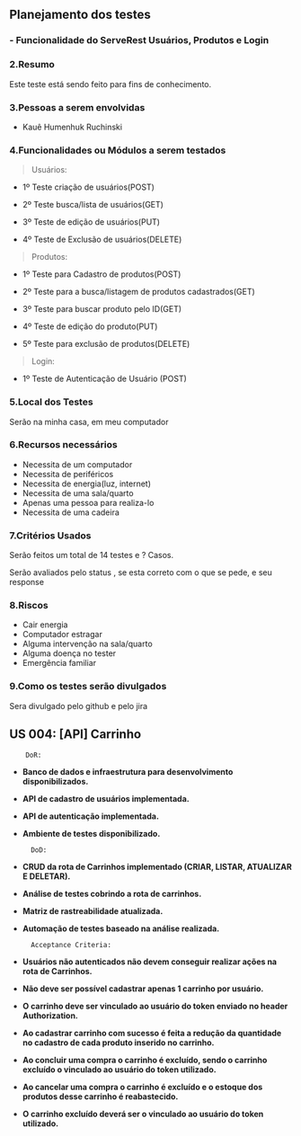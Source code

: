 ## Planejamento dos testes

### - Funcionalidade do ServeRest Usuários, Produtos e Login


### 2.Resumo

Este teste está sendo feito para fins de conhecimento.

### 3.Pessoas a serem envolvidas
- Kauê Humenhuk Ruchinski

### 4.Funcionalidades ou Módulos a serem testados

> Usuários:

- 1º Teste criação de usuários(POST)

- 2º Teste busca/lista de usuários(GET)

- 3º Teste de edição de usuários(PUT)

- 4º Teste de Exclusão de usuários(DELETE)

> Produtos:

- 1º Teste para Cadastro de produtos(POST)

- 2º Teste para a busca/listagem de produtos cadastrados(GET)

- 3º Teste para buscar produto pelo ID(GET)

- 4º Teste de edição do produto(PUT)

- 5º Teste para exclusão de produtos(DELETE)

> Login:

- 1º Teste de Autenticação de Usuário (POST)

### 5.Local dos Testes

Serão na minha casa, em meu computador

### 6.Recursos necessários

- Necessita de um computador
- Necessita de periféricos
- Necessita de energia(luz, internet)
- Necessita de uma sala/quarto
- Apenas uma pessoa para realiza-lo
- Necessita de uma cadeira

### 7.Critérios Usados

Serão feitos um total de 14 testes e ? Casos.

Serão avaliados pelo status , se esta correto com o que se pede, e seu response

### 8.Riscos

- Cair energia
- Computador estragar
- Alguma intervenção na sala/quarto
- Alguma doença no tester
- Emergência familiar

### 9.Como os testes serão divulgados

Sera divulgado pelo github e pelo jira 

## US 004: [API] Carrinho

        DoR:

- **Banco de dados e infraestrutura para desenvolvimento disponibilizados.**
- **API de cadastro de usuários implementada.**
- **API de autenticação implementada.**
- **Ambiente de testes disponibilizado.**

        DoD:

- **CRUD da rota de Carrinhos implementado (CRIAR, LISTAR, ATUALIZAR E DELETAR).**
- **Análise de testes cobrindo a rota de carrinhos.**
- **Matriz de rastreabilidade atualizada.**
- **Automação de testes baseado na análise realizada.**

        Acceptance Criteria:

- **Usuários não autenticados não devem conseguir realizar ações na rota de Carrinhos.**
- **Não deve ser possível cadastrar apenas 1 carrinho por usuário.**
- **O carrinho deve ser vinculado ao usuário do token enviado no header Authorization.**
- **Ao cadastrar carrinho com sucesso é feita a redução da quantidade no cadastro de cada produto inserido no carrinho.**
- **Ao concluir uma compra o carrinho é excluído, sendo o carrinho excluído o vinculado ao usuário do token utilizado.**
- **Ao cancelar uma compra o carrinho é excluído e o estoque dos produtos desse carrinho é reabastecido.**
- **O carrinho excluído deverá ser o vinculado ao usuário do token utilizado.**


